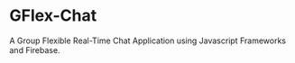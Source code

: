 # GFlex-Chat
A Group Flexible Real-Time Chat Application  using Javascript Frameworks and Firebase. 
